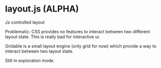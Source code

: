 # layout.js (ALPHA)
Js controlled layout

Problematic: CSS provides no features to interact between two different layout state. This is really bad for interactive ui.

Gridable is a small layout engine (only grid for now) which provide a way to interact between two layout state.

Still in exploration mode. 
